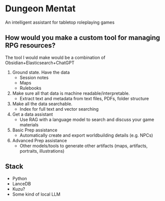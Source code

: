 Dungeon Mentat
===
An intelligent assistant for tabletop roleplaying games

How would you make a custom tool for managing RPG resources?
---
The tool I would make would be a combination of Obsidian+Elasticsearch+ChatGPT

1. Ground state. Have the data
    - Session notes
    - Maps
    - Rulebooks
2. Make sure all that data is machine readable/interpretable.
    - Extract text and metadata from text files, PDFs, folder structure
3. Make all the data searchable.
    - Index for full text and vector searching
4. Get a data assistant
    - Use RAG with a language model to search and discuss your game materials
5. Basic Prep assistance
    - Automatically create and export worldbuilding details (e.g. NPCs)
6. Advanced Prep assistance
    - Other models/tools to generate other artifacts (maps, artifacts, portraits, illustrations)
  
Stack
---

- Python
- LanceDB
- Kuzu?
- Some kind of local LLM

